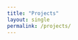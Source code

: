 ```yaml
---
title: "Projects"
layout: single
permalink: /projects/
---
```


<style>
.projects-container {
  display: grid;
  grid-template-columns: repeat(2, 1fr);
  gap: 1.5rem;
}

.project-card {
  border: 1px solid #eee;
  border-radius: 8px;
  overflow: hidden;
  display: flex;
  flex-direction: column; /* İçeriği dikey hizala */
}

.project-image {
  position: relative;
  width: 100%;
  padding-top: 56.25%; /* 16:9 aspect ratio (height/width*100) */
}

.project-image img {
  position: absolute;
  top: 0;
  left: 0;
  width: 100%;
  height: 100%;
  object-fit: cover; /* Görseli kapsayıcıya sığdır */
}

.project-content {
  padding: 1rem;
  flex-grow: 1; /* İçerik alanını esnek yap */
}

/* Diğer stiller aynı kalabilir */
</style>
